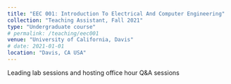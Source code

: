 ```yaml
---
title: "EEC 001: Introduction To Electrical And Computer Engineering"
collection: "Teaching Assistant, Fall 2021"
type: "Undergraduate course"
# permalink: /teaching/eec001
venue: "University of California, Davis"
# date: 2021-01-01
location: "Davis, CA USA"
---
```


Leading lab sessions and hosting office hour Q&A sessions